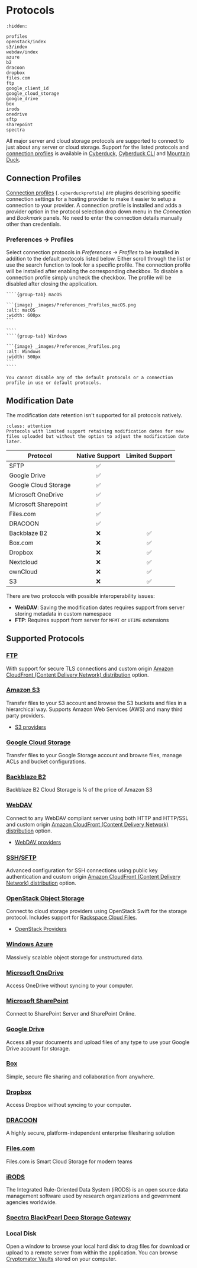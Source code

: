 Protocols
====

```{toctree}
:hidden:

profiles
openstack/index
s3/index
webdav/index
azure
b2
dracoon
dropbox
files.com
ftp
google_client_id
google_cloud_storage
google_drive
box
irods
onedrive
sftp
sharepoint
spectra
```

All major server and cloud storage protocols are supported to connect to just about any server or cloud storage. Support for the listed protocols and [connection profiles](profiles.md) is available in [Cyberduck](../cyberduck/index.md), [Cyberduck CLI](../cli/index.md) and [Mountain Duck](../mountainduck/index.md).

## Connection Profiles

[Connection profiles](profiles.md) (`.cyberduckprofile`) are plugins describing specific connection settings for a hosting provider to make it easier to setup a connection to your provider. A connection profile is installed and adds a provider option in the protocol selection drop down menu in the *Connection* and *Bookmark* panels. No need to enter the connection details manually other than credentials.

### Preferences → Profiles

Select connection protocols in _Preferences → Profiles_ to be installed in addition to the default protocols listed below. Either scroll through the list or use the search function to look for a specific profile. The connection profile will be installed after enabling the corresponding checkbox. To disable a connection profile simply uncheck the checkbox. The profile will be disabled after closing the application.

`````{tabs}
````{group-tab} macOS

```{image} _images/Preferences_Profiles_macOS.png
:alt: macOS
:width: 600px
```

````
````{group-tab} Windows

```{image} _images/Preferences_Profiles.png
:alt: Windows
:width: 500px
```
````
`````

```{note}
You cannot disable any of the default protocols or a connection profile in use or default protocols.
```

## Modification Date
The modification date retention isn't supported for all protocols natively.

```{admonition} Mountain Duck only
:class: attention
Protocols with limited support retaining modification dates for new files uploaded but without the option to adjust the modification date later.
```

| Protocol | Native Support | Limited Support |
| --- | :---: | :---: |
| SFTP| ✅ ||
| Google Drive | ✅ ||
| Google Cloud Storage | ✅ ||
| Microsoft OneDrive | ✅ ||
| Microsoft Sharepoint | ✅ ||
| Files.com | ✅ ||
| DRACOON | ✅ ||
| Backblaze B2 | ❌	| ✅ |
| Box.com | ❌	| ✅ |
| Dropbox | ❌	| ✅ |
| Nextcloud | ❌ | ✅ |
| ownCloud | ❌	| ✅ |
| S3 | ❌ | ✅ |

There are two protocols with possible interoperability issues:
- **WebDAV**: Saving the modification dates requires support from server storing metadata in custom namespace
- **FTP**: Requires support from server for `MFMT` or `UTIME` extensions

## Supported Protocols
### [FTP](ftp.md)
With support for secure TLS connections and custom origin [Amazon CloudFront (Content Delivery Network) distribution](../cdn/cloudfront) option.

### [Amazon S3](s3/index.md)
Transfer files to your S3 account and browse the S3 buckets and files in a hierarchical way. Supports Amazon Web Services (AWS) and many third party providers.

- [S3 providers](s3/index.md#third-party-providers)

### [Google Cloud Storage](google_cloud_storage.md)

Transfer files to your Google Storage account and browse files, manage ACLs and bucket configurations.

### [Backblaze B2](b2.md)
Backblaze B2 Cloud Storage is ¼ of the price of Amazon S3

### [WebDAV](webdav/index.md)
Connect to any WebDAV compliant server using both HTTP and HTTP/SSL and custom origin [Amazon CloudFront (Content Delivery Network) distribution](../cdn/cloudfront.md) option.

- [WebDAV providers](webdav/index.md#providers)

### [SSH/SFTP](sftp.md)
Advanced configuration for SSH connections using public key authentication and custom origin [Amazon CloudFront (Content Delivery Network) distribution](../cdn/cloudfront.md) option.

### [OpenStack Object Storage](openstack/index.md)
Connect to cloud storage providers using OpenStack Swift for the storage protocol. Includes support for [Rackspace Cloud Files](openstack/cloudfiles).

- [OpenStack Providers](openstack/index.md#third-party-providers)

### [Windows Azure](azure.md)
Massively scalable object storage for unstructured data.

### [Microsoft OneDrive](onedrive.md)
Access OneDrive without syncing to your computer.

### [Microsoft SharePoint](sharepoint.md)
Connect to SharePoint Server and SharePoint Online.

### [Google Drive](google_drive.md)
Access all your documents and upload files of any type to use your Google Drive account for storage.

### [Box](box.md)
Simple, secure file sharing and collaboration from anywhere.

### [Dropbox](dropbox.md)
Access Dropbox without syncing to your computer.

### [DRACOON](dracoon.md)
A highly secure, platform-independent enterprise filesharing solution

### [Files.com](files.com.md)
Files.com is Smart Cloud Storage for modern teams

### [iRODS](irods.md)
The Integrated Rule-Oriented Data System (iRODS) is an open source data management software used by research organizations and government agencies worldwide.

### [Spectra BlackPearl Deep Storage Gateway](spectra.md)

### Local Disk
Open a window to browse your local hard disk to drag files for download or upload to a remote server from within the application. You can browse [Cryptomator Vaults](../cryptomator/index.md#access-vaults-on-local-disk) stored on your computer.
